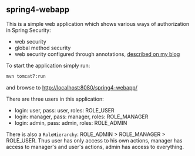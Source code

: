 ## spring4-webapp

This is a simple web application which shows various ways of authorization in Spring Security:
* web security
* global method security
* web security configured through annotations, [described on my blog](http://mwenus.blogspot.com/2014/02/spring-security-authorization-on.html)

To start the application simply run:
```bash
mvn tomcat7:run
```
and browse to [http://localhost:8080/spring4-webapp/](http://localhost:8080/spring4-webapp/)

There are three users in this application:
* login: user, pass: user, roles: ROLE_USER
* login: manager, pass: manager, roles: ROLE_MANAGER
* login: admin, pass: admin, roles: ROLE_ADMIN

There is also a `RoleHierarchy`: ROLE_ADMIN > ROLE_MANAGER > ROLE_USER. Thus user has only access to his own actions, manager has access to manager's and user's actions, admin has access to everything.
